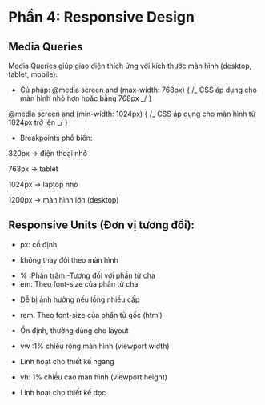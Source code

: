 # Phần 4: Responsive Design

## Media Queries

Media Queries giúp giao diện thích ứng với kích thước màn hình (desktop, tablet, mobile).

- Cú pháp:
  @media screen and (max-width: 768px) {
  /_ CSS áp dụng cho màn hình nhỏ hơn hoặc bằng 768px _/
  }

@media screen and (min-width: 1024px) {
/_ CSS áp dụng cho màn hình từ 1024px trở lên _/
}

- Breakpoints phổ biến:

320px -> điện thoại nhỏ

768px -> tablet

1024px -> laptop nhỏ

1200px -> màn hình lớn (desktop)

## Responsive Units (Đơn vị tương đối):

- px: cố định

* không thay đổi theo màn hình

- % :Phần trăm
  -Tương đối với phần tử cha
- em: Theo font-size của phần tử cha

* Dễ bị ảnh hưởng nếu lồng nhiều cấp

- rem: Theo font-size của phần tử gốc (html)

* Ổn định, thường dùng cho layout

- vw :1% chiều rộng màn hình (viewport width)

* Linh hoạt cho thiết kế ngang

- vh: 1% chiều cao màn hình (viewport height)

* Linh hoạt cho thiết kế dọc
